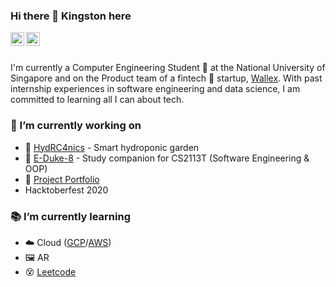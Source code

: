 <!--
**kstonekuan/kstonekuan** is a ✨ _special_ ✨ repository because its `README.md` (this file) appears on your GitHub profile.

Here are some ideas to get you started:

- 🔭 I’m currently working on ...
- 🌱 I’m currently learning ...
- 👯 I’m looking to collaborate on ...
- 🤔 I’m looking for help with ...
- 💬 Ask me about ...
- 📫 How to reach me: ...
- 😄 Pronouns: ...
- ⚡ Fun fact: ...
-->

### Hi there 👋 Kingston here

<a href="https://www.linkedin.com/in/kingston-kuan/">
    <img align="left" alt="LinkedIn" width="22px" src="https://cdn.jsdelivr.net/npm/simple-icons@v3/icons/linkedin.svg" />
</a>

<a href="https://t.me/kstonekuan">
  <img align="left" alt="Telegram" width="22px" src="https://cdn.jsdelivr.net/npm/simple-icons@v3/icons/telegram.svg" />
</a>

<br/>
<br/>

I'm currently a Computer Engineering Student 🔌 at the National University of Singapore and on the Product team of a fintech 💱 startup, [Wallex](https://wallex.asia/sg/). With past internship experiences in software engineering and data science, I am committed to learning all I can about tech.

### 🔭 I’m currently working on

- 🌱 [HydRC4nics](https://github.com/OrcaTech-RC4/HydRC4nics) - Smart hydroponic garden
- 🤖 [E-Duke-8](https://github.com/AY2021S1-CS2113T-F12-3/tp) - Study companion for CS2113T (Software Engineering & OOP)
- 📑 [Project Portfolio](https://kstonekuan.github.io/)
- Hacktoberfest 2020

### 📚 I’m currently learning

- ☁️ Cloud ([GCP](https://google.qwiklabs.com/public_profiles/43304000-3872-4b46-b1f2-24944a096821)/[AWS](https://credentials.edx.org/credentials/53cb7c5b4f8944da96d4d80c579fe95a/))
- 🖼️ AR
- 😵 [Leetcode](https://leetcode.com/kstonekuan/) 
